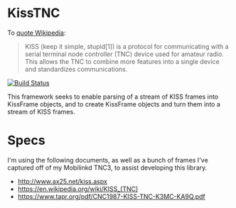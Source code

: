 #  KissTNC

To [quote Wikipedia](https://en.wikipedia.org/wiki/KISS_(TNC)):

> KISS (keep it simple, stupid[1]) is a protocol for communicating with a serial terminal node controller (TNC) device used for amateur radio. This allows the TNC to combine more features into a single device and standardizes communications.

[![Build Status](https://travis-ci.com/kitchen/KissTNC.svg?branch=master)](https://travis-ci.com/kitchen/KissTNC)
 
This framework seeks to enable parsing of a stream of KISS frames into KissFrame objects, and to create KissFrame objects and turn them into a stream of KISS frames.

# Specs

I'm using the following documents, as well as a bunch of frames I've captured off of my Mobilinkd TNC3, to assist developing this library.

* http://www.ax25.net/kiss.aspx
* https://en.wikipedia.org/wiki/KISS_(TNC)
* https://www.tapr.org/pdf/CNC1987-KISS-TNC-K3MC-KA9Q.pdf
